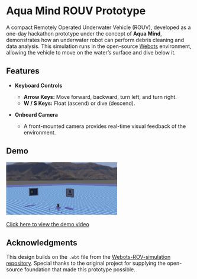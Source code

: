 # Aqua Mind ROUV Prototype

A compact Remotely Operated Underwater Vehicle (ROUV), developed as a one-day hackathon prototype under the concept of **Aqua Mind**, demonstrates how an underwater robot can perform debris cleaning and data analysis. This simulation runs in the open-source [Webots](https://cyberbotics.com) environment, allowing the vehicle to move on the water’s surface and dive below it.

## Features

- **Keyboard Controls**  
  - **Arrow Keys:** Move forward, backward, turn left, and turn right.  
  - **W / S Keys:** Float (ascend) or dive (descend).  

- **Onboard Camera**  
  - A front-mounted camera provides real-time visual feedback of the environment.

## Demo
<img src="video/pool.png" alt="Screenshot" width="300"/>

 [Click here to view the demo video](video/demo.mp4)

## Acknowledgments

This design builds on the `.wbt` file from the [Webots-ROV-simulation repository](https://github.com/achintha96/Webots-ROV-simulation). Special thanks to the original project for supplying the open-source foundation that made this prototype possible.
